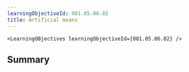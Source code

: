 ```yaml
---
learningObjectiveId: 081.05.06.02
title: Artificial means
---
```


```tsx eval
<LearningOBjectives learningObjectiveId={081.05.06.02} />
```

## Summary
